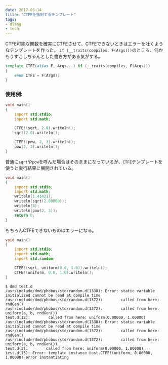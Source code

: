 ```yaml
---
date: 2017-05-14
title: "CTFEを強制するテンプレート"
tags:
- dlang
- tech
---
```


CTFE可能な関数を確実にCTFEさせて、CTFEできないときはエラーを吐くようなテンプレートを作った。
`if (__traits(compiles, F(Args)))`のところ、何かもうすこしちゃんとした書き方がある気がする。

```d
template CTFE(alias F, Args...) if (__traits(compiles, F(Args)))
{
    enum CTFE = F(Args);
}
```

### 使用例:

```d
void main()
{
    import std.stdio;
    import std.math;

    CTFE!(sqrt, 2.0).writeln();
    sqrt(2.0).writeln();

    CTFE!(pow, 2, 3).writeln();
    pow(2, 3).writeln();
}
```

普通に`sqrt`や`pow`を呼んだ場合はそのままになっているが、`CTFE`テンプレートを使うと実行結果に展開されている。

```d
void main()
{
	import std.stdio;
	import std.math;
	writeln(1.41421);
	writeln(sqrt(2.00000));
	writeln(8);
	writeln(pow(2, 3));
	return 0;
}
```

もちろんCTFEできないものはエラーになる。

```d
void main()
{
    import std.stdio;
    import std.math;
    import std.random;

    CTFE!(sqrt, uniform(0.0, 1.0)).writeln();
    CTFE!(uniform, 0.0, 1.0).writeln();
}
```

```console
$ dmd test.d
/usr/include/dmd/phobos/std/random.d(1338): Error: static variable initialized cannot be read at compile time
/usr/include/dmd/phobos/std/random.d(1372):        called from here: rndGen()
/usr/include/dmd/phobos/std/random.d(1372):        called from here: uniform(a, b, rndGen())
test.d(12):        called from here: uniform(0.00000, 1.00000)
/usr/include/dmd/phobos/std/random.d(1338): Error: static variable initialized cannot be read at compile time
/usr/include/dmd/phobos/std/random.d(1372):        called from here: rndGen()
/usr/include/dmd/phobos/std/random.d(1372):        called from here: uniform(a, b, rndGen())
test.d(3):        called from here: uniform(0.00000, 1.00000)
test.d(13): Error: template instance test.CTFE!(uniform, 0.00000, 1.00000) error instantiating
```